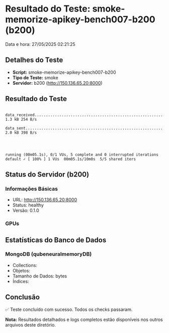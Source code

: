 # Resultado do Teste: smoke-memorize-apikey-bench007-b200 (b200)

Data e hora: 27/05/2025 02:21:25

## Detalhes do Teste

* **Script:** smoke-memorize-apikey-bench007-b200
* **Tipo de Teste:** smoke
* **Servidor:** b200 (http://150.136.65.20:8000)

## Resultado do Teste

```
    data_received...........................................................: 1.3 kB 254 B/s
    data_sent...............................................................: 2.0 kB 398 B/s




running (00m05.1s), 0/1 VUs, 5 complete and 0 interrupted iterations
default ✓ [ 100% ] 1 VUs  00m05.1s/10m0s  5/5 shared iters
```

## Status do Servidor (b200)

### Informações Básicas
* URL: http://150.136.65.20:8000
* Status: healthy
* Versão: 0.1.0

### GPUs


## Estatísticas do Banco de Dados

### MongoDB (qubeneuralmemoryDB)
* Collections: 
* Objetos: 
* Tamanho de Dados:  bytes
* Índices: 

## Conclusão

✅ Teste concluído com sucesso. Todos os checks passaram.

**Nota:** Resultados detalhados e logs completos estão disponíveis nos outros arquivos deste diretório.
